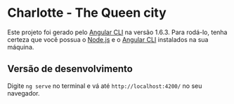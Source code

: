 # Charlotte - The Queen city

Este projeto foi gerado pelo [Angular CLI](https://github.com/angular/angular-cli) na versão 1.6.3. Para rodá-lo, tenha certeza que você possua o [Node.js](https://nodejs.org/en/) e o [Angular CLI](https://github.com/angular/angular-cli) instalados na sua máquina.

## Versão de desenvolvimento

Digite `ng serve` no terminal e vá até `http://localhost:4200/` no seu navegador.

